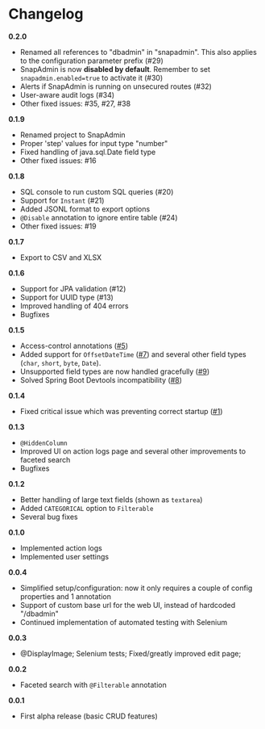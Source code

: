 # Changelog
**0.2.0**
- Renamed all references to "dbadmin" in "snapadmin". This also applies to the configuration parameter prefix (#29)
- SnapAdmin is now **disabled by default**. Remember to set `snapadmin.enabled=true` to activate it (#30)
- Alerts if SnapAdmin is running on unsecured routes (#32)
- User-aware audit logs (#34)
- Other fixed issues: #35, #27, #38

**0.1.9**
- Renamed project to SnapAdmin
- Proper 'step' values for input type "number"
- Fixed handling of java.sql.Date field type
- Other fixed issues: #16

**0.1.8**
- SQL console to run custom SQL queries (#20)
- Support for `Instant` (#21)
- Added JSONL format to export options
- `@Disable` annotation to ignore entire table (#24)
- Other fixed issues: #19

**0.1.7**
- Export to CSV and XLSX

**0.1.6**
- Support for JPA validation (#12)
- Support for UUID type (#13)
- Improved handling of 404 errors
- Bugfixes

**0.1.5**
- Access-control annotations ([#5](https://github.com/aileftech/spring-boot-database-admin/issues/5))
- Added support for `OffsetDateTime` ([#7](https://github.com/aileftech/spring-boot-database-admin/issues/7)) and several other field types (`char`, `short`, `byte`, `Date`).
- Unsupported field types are now handled gracefully ([#9](https://github.com/aileftech/spring-boot-database-admin/issues/9))
- Solved Spring Boot Devtools incompatibility ([#8](https://github.com/aileftech/spring-boot-database-admin/issues/8))

**0.1.4**
- Fixed critical issue which was preventing correct startup ([#1](https://github.com/aileftech/spring-boot-database-admin/issues/1))

**0.1.3**
- `@HiddenColumn`
- Improved UI on action logs page and several other improvements to faceted search
- Bugfixes

**0.1.2**
- Better handling of large text fields (shown as `textarea`)
- Added `CATEGORICAL` option to `Filterable`
- Several bug fixes

**0.1.0**
- Implemented action logs
- Implemented user settings

**0.0.4**
- Simplified setup/configuration: now it only requires a couple of config properties and 1 annotation
- Support of custom base url for the web UI, instead of hardcoded "/dbadmin"
- Continued implementation of automated testing with Selenium

**0.0.3**
- @DisplayImage; Selenium tests; Fixed/greatly improved edit page;

**0.0.2**
- Faceted search with `@Filterable` annotation

**0.0.1**
- First alpha release (basic CRUD features)

